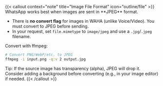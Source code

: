 <div></div>
{{< callout context="note" title="Image File Format" icon="outline/file" >}}
WhatsApp works best when images are sent in **JPEG** format.

- There is **no convert flag** for images in WAHA (unlike Voice/Video). You must convert to JPEG before sending.
- In your request, set `file.mimetype` to `image/jpeg` and use a `.jpg`/`.jpeg` filename.

Convert with ffmpeg:
```bash
# Convert PNG/WebP/etc. to JPEG
ffmpeg -i input.png -q:v 2 output.jpg
```
Tip: If the source image has transparency (alpha), JPEG will drop it. Consider adding a background before converting (e.g., in your image editor) if needed.
{{< /callout >}}
